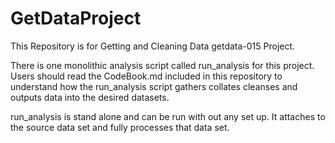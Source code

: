 # GetDataProject
This Repository is for Getting and Cleaning Data getdata-015 Project.

There is one monolithic analysis script called run_analysis for this project.  Users should read the CodeBook.md included in this repository to understand how the run_analysis script gathers collates cleanses and outputs data into the desired datasets.

run_analysis is stand alone and can be run with out any set up.  It attaches to the source data set and fully processes that data set.
